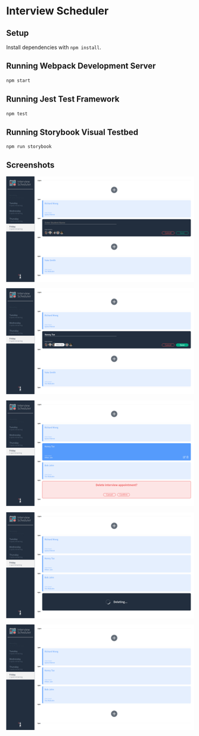 # Interview Scheduler

## Setup

Install dependencies with `npm install`.

## Running Webpack Development Server

```sh
npm start
```

## Running Jest Test Framework

```sh
npm test
```

## Running Storybook Visual Testbed

```sh
npm run storybook
```
## Screenshots

![Form for signing up for an interview](https://github.com/kenny-tse/scheduler/blob/master/screenshots/Screenshot%20from%202021-11-03%2019-23-25.png?raw=true)


![Selecting interviewer with name filled out](https://github.com/kenny-tse/scheduler/blob/master/screenshots/Screenshot%20from%202021-11-03%2019-23-40.png?raw=true)


![Showing created interview when hovered, as well as deleting an interview](https://github.com/kenny-tse/scheduler/blob/master/screenshots/Screenshot%20from%202021-11-03%2019-24-23.png?raw=true)


![Interview in the process of being removed from the database](https://github.com/kenny-tse/scheduler/blob/master/screenshots/Screenshot%20from%202021-11-03%2019-24-27.png?raw=true)


![Interview removed in time slot 4pm](https://github.com/kenny-tse/scheduler/blob/master/screenshots/Screenshot%20from%202021-11-03%2019-24-29.png?raw=true)